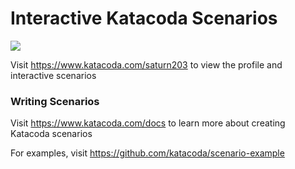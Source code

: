 # Interactive Katacoda Scenarios

[![](http://shields.katacoda.com/katacoda/saturn203/count.svg)](https://www.katacoda.com/saturn203 "Get your profile on Katacoda.com")

Visit https://www.katacoda.com/saturn203 to view the profile and interactive scenarios

### Writing Scenarios
Visit https://www.katacoda.com/docs to learn more about creating Katacoda scenarios

For examples, visit https://github.com/katacoda/scenario-example
